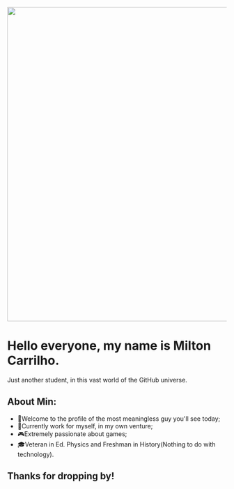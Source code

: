<p align="center">
     <img width="722" src="https://i.postimg.cc/HxBWDcr1/totally-fungible-ape-3.png">
</p>

<h1> Hello everyone, my name is Milton Carrilho. </h1>
     <p align='center'>
</p>

<div size='20px'>Just another student, in this vast world of the GitHub universe.
</div>

<h2> About Min:</h2>

- 🫶Welcome to the profile of the most meaningless guy you'll see today; <br>
- 🔑Currently work for myself, in my own venture; <br>
- 🎮Extremely passionate about games;<br>
- 🎓Veteran in Ed. Physics and Freshman in History(Nothing to do with technology).<br>

<h2>Thanks for dropping by!</h2>
